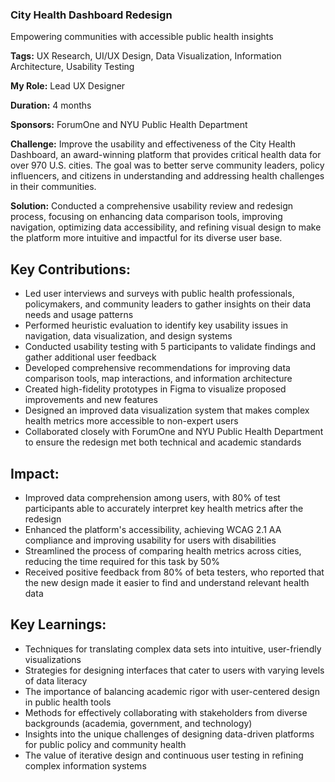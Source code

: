 ### City Health Dashboard Redesign

Empowering communities with accessible public health insights

**Tags:** UX Research, UI/UX Design, Data Visualization, Information Architecture, Usability Testing

**My Role:** Lead UX Designer

**Duration:** 4 months

**Sponsors:** ForumOne and NYU Public Health Department

**Challenge:** Improve the usability and effectiveness of the City Health Dashboard, an award-winning platform that provides critical health data for over 970 U.S. cities. The goal was to better serve community leaders, policy influencers, and citizens in understanding and addressing health challenges in their communities.

**Solution:** Conducted a comprehensive usability review and redesign process, focusing on enhancing data comparison tools, improving navigation, optimizing data accessibility, and refining visual design to make the platform more intuitive and impactful for its diverse user base.

## Key Contributions:

- Led user interviews and surveys with public health professionals, policymakers, and community leaders to gather insights on their data needs and usage patterns
- Performed heuristic evaluation to identify key usability issues in navigation, data visualization, and design systems
- Conducted usability testing with 5 participants to validate findings and gather additional user feedback
- Developed comprehensive recommendations for improving data comparison tools, map interactions, and information architecture
- Created high-fidelity prototypes in Figma to visualize proposed improvements and new features
- Designed an improved data visualization system that makes complex health metrics more accessible to non-expert users
- Collaborated closely with ForumOne and NYU Public Health Department to ensure the redesign met both technical and academic standards

## Impact:

- Improved data comprehension among users, with 80% of test participants able to accurately interpret key health metrics after the redesign
- Enhanced the platform's accessibility, achieving WCAG 2.1 AA compliance and improving usability for users with disabilities
- Streamlined the process of comparing health metrics across cities, reducing the time required for this task by 50%
- Received positive feedback from 80% of beta testers, who reported that the new design made it easier to find and understand relevant health data

## Key Learnings:

- Techniques for translating complex data sets into intuitive, user-friendly visualizations
- Strategies for designing interfaces that cater to users with varying levels of data literacy
- The importance of balancing academic rigor with user-centered design in public health tools
- Methods for effectively collaborating with stakeholders from diverse backgrounds (academia, government, and technology)
- Insights into the unique challenges of designing data-driven platforms for public policy and community health
- The value of iterative design and continuous user testing in refining complex information systems